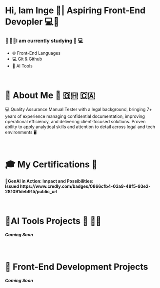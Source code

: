 
<h1> Hi, Iam Inge 💜| Aspiring Front-End Devopler 💻🤖 </h1>

<h3> 🎒 🧑‍🎓I am currently studying 📖 💻 </h3>
   <p> 
   <ul> 
   <li> 🌐 Front-End Languages </li>
    <li> 💻 Git & Github </li>
     <li> 🤖 AI Tools </li>
   </ul>
   </p>
<br> 

<h1> 👧 About Me 👧 🇬🇭 🇨🇦 </h1>

<p> 💻 Quality Assurance Manual Tester with a legal background, bringing 7+ years of experience managing confidential documentation, improving operational efficiency, and delivering client-focused solutions. Proven ability to apply analytical skills and attention to detail across legal and tech environments 🖥️ </p>


<br> 

<h1> 🎓 My Certifications 📄 </h1>
<p> <b> 🤖GenAI in Action: Impact and Possibilities:<br>
Issued https://www.credly.com/badges/0866cfb4-03a9-48f5-93e2-281091deb915/public_url</b> 
<p> </p>
  <br> 

  <p>
  <h1> 🔰AI Tools Projects 🤖 👩‍💼</h1>
<h5> Coming Soon </h5>
  </p>

<br> 

<h1> 🔰 Front-End Development Projects </h1>
<h5> Coming Soon </h5>

<br>



